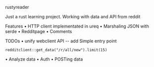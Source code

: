 
rustyreader

Just a rust learning project. Working with data and API from reddit

Features
• HTTP client implementated in ureq
• Marshaling JSON with serde
• Redditpage
• Comments

TODOs
• unify webclient API -- add Simple entry point

```
redditclient::get_data("/r/all/new").limit(15)
```

• Analyze data
• Auth
• POSTing data


